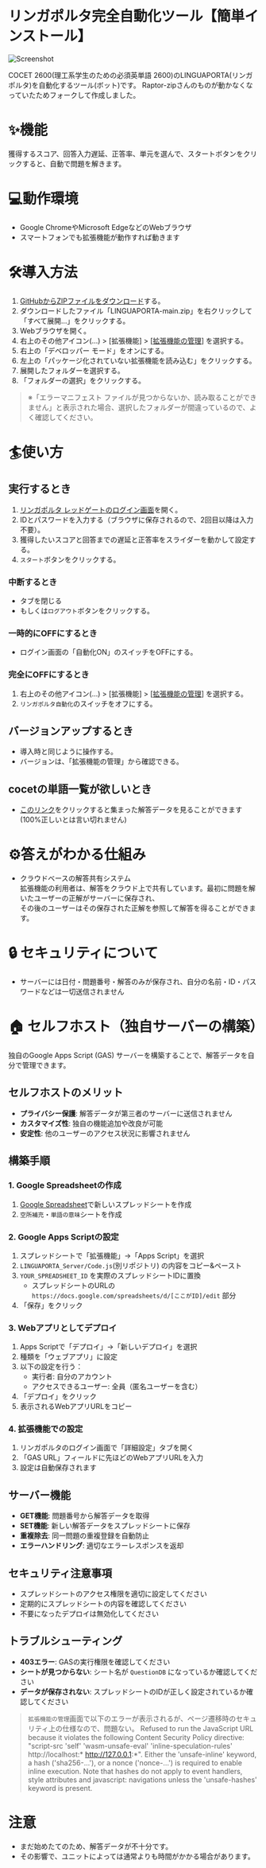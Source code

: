 # リンガポルタ完全自動化ツール【簡単インストール】

![Screenshot](https://raw.githubusercontent.com/Raptor-zip/LINGUAPORTA/main/image/readme.png)

COCET 2600(理工系学生のための必須英単語 2600)のLINGUAPORTA(リンガポルタ)を自動化するツール(ボット)です。
Raptor-zipさんのものが動かなくなっていたためフォークして作成しました。

# ✨機能
獲得するスコア、回答入力遅延、正答率、単元を選んで、スタートボタンをクリックすると、自動で問題を解きます。

# 💻動作環境
- Google ChromeやMicrosoft EdgeなどのWebブラウザ
- スマートフォンでも拡張機能が動作すれば動きます

# 🛠️導入方法
1. [GitHubからZIPファイルをダウンロード](https://github.com/wasuhosu/LINGUAPORTA/archive/refs/tags/v1.0.0.zip)する。
2. ダウンロードしたファイル「LINGUAPORTA-main.zip」を右クリックして「すべて展開...」をクリックする。
3. Webブラウザを開く。
4. 右上のその他アイコン(…) > [拡張機能] > [[拡張機能の管理](chrome://extensions)] を選択する。
5. 右上の「デベロッパー モード」をオンにする。
6. 左上の「パッケージ化されていない拡張機能を読み込む」をクリックする。
7. 展開したフォルダーを選択する。
8. 「フォルダーの選択」をクリックする。

> ※「エラーマニフェスト ファイルが見つからないか、読み取ることができません」と表示された場合、選択したフォルダーが間違っているので、よく確認してください。

# 🏄使い方
## 実行するとき
1. [リンガポルタ レッドゲートのログイン画面](https://w5.linguaporta.jp/user/seibido/)を開く。
2. IDとパスワードを入力する（ブラウザに保存されるので、2回目以降は入力不要）。
3. 獲得したいスコアと回答までの遅延と正答率をスライダーを動かして設定する。
4. `スタート`ボタンをクリックする。

### 中断するとき
- タブを閉じる
- もしくは`ログアウト`ボタンをクリックする。

### 一時的にOFFにするとき
- ログイン画面の「自動化ON」のスイッチをOFFにする。

### 完全にOFFにするとき
1. 右上のその他アイコン(…) > [拡張機能] > [[拡張機能の管理](chrome://extensions)] を選択する。
2. `リンガポルタ自動化`のスイッチをオフにする。

## バージョンアップするとき
- 導入時と同じように操作する。
- バージョンは、「拡張機能の管理」から確認できる。

## cocetの単語一覧が欲しいとき
- [このリンク](https://docs.google.com/spreadsheets/d/1eFdhcYB929fUKS98lbgRFl8qBcTHPkXOvHve9rE61XM/edit?usp=sharing)をクリックすると集まった解答データを見ることができます(100%正しいとは言い切れません)

# ⚙️答えがわかる仕組み
- クラウドベースの解答共有システム  
  拡張機能の利用者は、解答をクラウド上で共有しています。最初に問題を解いたユーザーの正解がサーバーに保存され、  
  その後のユーザーはその保存された正解を参照して解答を得ることができます。

# 🔒 セキュリティについて
- サーバーには日付・問題番号・解答のみが保存され、自分の名前・ID・パスワードなどは一切送信されません

# 🏠 セルフホスト（独自サーバーの構築）

独自のGoogle Apps Script (GAS) サーバーを構築することで、解答データを自分で管理できます。

## セルフホストのメリット
- **プライバシー保護**: 解答データが第三者のサーバーに送信されません
- **カスタマイズ性**: 独自の機能追加や改良が可能
- **安定性**: 他のユーザーのアクセス状況に影響されません

## 構築手順

### 1. Google Spreadsheetの作成
1. [Google Spreadsheet](https://sheets.google.com/)で新しいスプレッドシートを作成
2.  `空所補充`・`単語の意味`シートを作成


### 2. Google Apps Scriptの設定
1. スプレッドシートで「拡張機能」→「Apps Script」を選択
2. `LINGUAPORTA_Server/Code.js`(別リポジトリ) の内容をコピー&ペースト
3. `YOUR_SPREADSHEET_ID` を実際のスプレッドシートIDに置換
   - スプレッドシートのURLの `https://docs.google.com/spreadsheets/d/[ここがID]/edit` 部分
4. 「保存」をクリック

### 3. Webアプリとしてデプロイ
1. Apps Scriptで「デプロイ」→「新しいデプロイ」を選択
2. 種類を「ウェブアプリ」に設定
3. 以下の設定を行う：
   - 実行者: 自分のアカウント
   - アクセスできるユーザー: 全員（匿名ユーザーを含む）
4. 「デプロイ」をクリック
5. 表示されるWebアプリURLをコピー

### 4. 拡張機能での設定
1. リンガポルタのログイン画面で「詳細設定」タブを開く
2. 「GAS URL」フィールドに先ほどのWebアプリURLを入力
3. 設定は自動保存されます

## サーバー機能
- **GET機能**: 問題番号から解答データを取得
- **SET機能**: 新しい解答データをスプレッドシートに保存
- **重複除去**: 同一問題の重複登録を自動防止
- **エラーハンドリング**: 適切なエラーレスポンスを返却

## セキュリティ注意事項
- スプレッドシートのアクセス権限を適切に設定してください
- 定期的にスプレッドシートの内容を確認してください
- 不要になったデプロイは無効化してください

## トラブルシューティング
- **403エラー**: GASの実行権限を確認してください
- **シートが見つからない**: シート名が `QuestionDB` になっているか確認してください  
- **データが保存されない**: スプレッドシートのIDが正しく設定されているか確認してください

> `拡張機能の管理`画面で以下のエラーが表示されるが、ページ遷移時のセキュリティ上の仕様なので、問題ない。
> Refused to run the JavaScript URL because it violates the following Content Security Policy directive: "script-src 'self' 'wasm-unsafe-eval' 'inline-speculation-rules' http://localhost:* http://127.0.0.1:*". Either the 'unsafe-inline' keyword, a hash ('sha256-...'), or a nonce ('nonce-...') is required to enable inline execution. Note that hashes do not apply to event handlers, style attributes and javascript: navigations unless the 'unsafe-hashes' keyword is present.

# 注意
- まだ始めたてのため、解答データが不十分です。
- その影響で、ユニットによっては通常よりも時間がかかる場合があります。